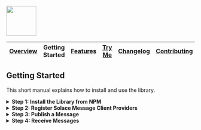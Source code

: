 <a href="/README.md"><img src="/docs/site/logo.svg" height="80"></a>

| [Overview][menu-overview] | Getting Started | [Features][menu-features] | [Try Me][menu-try-me] | [Changelog][menu-changelog] | [Contributing][menu-contributing] |  
| --- | --- | --- | --- | --- | --- |

## Getting Started

This short manual explains how to install and use the library.

<details>
  <summary><strong>Step 1: Install the Library from NPM</strong></summary>
  <br>

Run the following commands to install the Solace Message Client and required dependencies.

```sh
npm install @solace-community/angular-solace-message-client solclientjs @scion/toolkit --save
npm install @types/events@3 long@5 @types/node --save-dev // required by solclientjs
```

> `solclientjs` requires type definitions for node. In your tsconfig, add `node` to the `types` array in `compilerOptions`. If you have not specified `types`, no manual registration of `node` is required, since without `types` array all @types packages are included in the build.
</details>

<details>
  <summary><strong>Step 2: Register Solace Message Client Providers</strong></summary>
  <br>

Open `app.config.ts` and register Solace Message Client providers.

```ts
import {ApplicationConfig} from '@angular/core';
import {provideSolaceMessageClient} from '@solace-community/angular-solace-message-client';

export const appConfig: ApplicationConfig = {
  providers: [
    provideSolaceMessageClient({
      url:      'wss://YOUR-SOLACE-BROKER-URL:443',
      vpnName:  'YOUR VPN',
      userName: 'YOUR USERNAME',
      password: 'YOUR PASSWORD',
    })
  ],
};
```

If you are not using `app.config.ts`, register the Solace Message Client directly in `main.ts`.

```ts
import {bootstrapApplication} from '@angular/platform-browser';
import {provideSolaceMessageClient} from '@solace-community/angular-solace-message-client';

bootstrapApplication(AppComponent, {
  providers: [
    provideSolaceMessageClient({
      url: 'wss://YOUR-SOLACE-BROKER-URL:443',
      vpnName: 'YOUR VPN',
      userName: 'YOUR USERNAME',
      password: 'YOUR PASSWORD',
    })
  ],
});
```

Or for `NgModule` based applications:

```ts
import {provideSolaceMessageClient} from '@solace-community/angular-solace-message-client';
import {NgModule} from '@angular/core';

@NgModule({
  providers: [
    provideSolaceMessageClient({
      url: 'wss://YOUR-SOLACE-BROKER-URL:443',
      vpnName: 'YOUR VPN',
      userName: 'YOUR USERNAME',
      password: 'YOUR PASSWORD',
    }),
  ],
  bootstrap: [
    AppComponent,
  ],
})
export class AppModule {
}
```

> Alternatively, a function can be passed to load the config asynchronously. The function can call `inject` to get any required dependencies.

> The connection to the broker will be established when `SolaceMessageClient` is injected for the first time. 

> See [feature overview][menu-features] section **Enable OAUTH2 authentication** for an example how to enable OAUTH authentication.

</details>

<details>
  <summary><strong>Step 3: Publish a Message</strong></summary>
  <br>

Inject `SolaceMessageClient` and publish a message to a topic:

```ts
import {SolaceMessageClient} from '@solace-community/angular-solace-message-client';
import {inject} from '@angular/core';

// Publish the message '20°C' to the topic 'myhome/livingroom/temperature'.
inject(SolaceMessageClient).publish('myhome/livingroom/temperature', '20°C');
```
</details>

<details>
  <summary><strong>Step 4: Receive Messages</strong></summary>
  <br>

Inject `SolaceMessageClient` and subscribe to a topic:

```ts
import {SolaceMessageClient} from '@solace-community/angular-solace-message-client';
import {inject} from '@angular/core';

// Subscribe to topic 'myhome/livingroom/temperature'.
inject(SolaceMessageClient).observe$('myhome/livingroom/temperature').subscribe(envelope => {
  console.log(envelope);
});
```

> Topics are case-sensitive and consist of one or more segments, each separated by a forward slash. You can subscribe to an exact topic, or use wildcards (single-level `*` or multi-level `>`) to subscribe to multiple topics simultaneously. Refer to https://docs.solace.com/PubSub-Basics/Wildcard-Charaters-Topic-Subs.htm for more information about the usage of wildcards.

The following example subscribes to the temperature of any room.

```ts
import {SolaceMessageClient} from '@solace-community/angular-solace-message-client';
import {inject} from '@angular/core';

// For the second segment, the room, we use the single-level wildcard character.
inject(SolaceMessageClient).observe$('myhome/*/temperature').subscribe(envelope => {
  console.log(envelope);
});
```

As an alternative to the single-level wildcard `*`, named wildcard segments can be used. A named wildcard segment begins with a colon (`:`) followed by a name. Substituted segments can be read from the received message.

```ts
import {inject} from '@angular/core';
import {SolaceMessageClient} from '@solace-community/angular-solace-message-client';

inject(SolaceMessageClient).observe$('myhome/:room/temperature').subscribe(envelope => {
  const room: string = envelope.params.room;
  console.log(envelope.message, room);
});
```

> For the actual Solace subscription, named wildcard segments are replaced with the single-level wildcard (`*`) segment.
</details>

[menu-overview]: /README.md
[menu-getting-started]: /docs/site/getting-started.md
[menu-features]: /docs/site/features.md
[menu-try-me]: https://solacecommunity.github.io/angular-solace-message-client/tryme
[menu-contributing]: /CONTRIBUTING.md
[menu-changelog]: /docs/site/changelog/changelog.md

